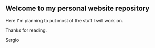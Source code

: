 ## Welcome to my personal website repository

Here I'm planning to put most of the stuff I will work on.

Thanks for reading.


Sergio
